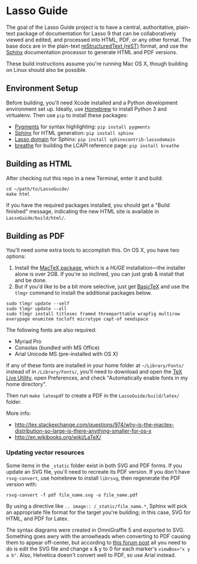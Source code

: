 Lasso Guide
===========

The goal of the Lasso Guide project is to have a central, authoritative, plain-text package of documentation for Lasso 9 that can be collaboratively viewed and edited, and processed into HTML, PDF, or any other format. The base docs are in the plain-text [reStructuredText (reST)](http://docutils.sourceforge.net/docs/user/rst/quickref.html) format, and use the [Sphinx](http://sphinx-doc.org/) documentation processor to generate HTML and PDF versions.

These build instructions assume you're running Mac OS X, though building on Linux should also be possible.

Environment Setup
-----------------

Before building, you'll need Xcode installed and a Python development environment set up. Ideally, use [Homebrew](http://brew.sh/) to install Python 3 and virtualenv. Then use `pip` to install these packages:

* [Pygments](http://pygments.org) for syntax highlighting: `pip install pygments`
* [Sphinx](http://sphinx-doc.org/) for HTML generation: `pip install sphinx`
* [Lasso domain](https://pythonhosted.org/sphinxcontrib-lassodomain/) for Sphinx: `pip install sphinxcontrib-lassodomain`
* [breathe](http://breathe.readthedocs.org/en/latest/) for building the LCAPI reference page: `pip install breathe`

Building as HTML
----------------

After checking out this repo in a new Terminal, enter it and build:

```
cd ~/path/to/LassoGuide/
make html
```

If you have the required packages installed, you should get a "Build finished" message, indicating the new HTML site is available in `LassoGuide/build/html/`.

Building as PDF
---------------

You'll need some extra tools to accomplish this. On OS X, you have two options:

1. Install the [MacTeX package](http://tug.org/mactex/), which is a *HUGE* installation—the installer alone is over 2GB. If you're so inclined, you can just grab & install that and be done. 
2. But if you'd like to be a bit more selective, just get [BasicTeX](http://tug.org/mactex/morepackages.html ) and use the `tlmgr` command to install the additional packages below.

```
sudo tlmgr update --self
sudo tlmgr update --all
sudo tlmgr install titlesec framed threeparttable wrapfig multirow everypage enumitem tocloft microtype capt-of needspace
```

The following fonts are also required:

- Myriad Pro
- Consolas (bundled with MS Office)
- Arial Unicode MS (pre-installed with OS X)

If any of these fonts are installed in your home folder at `~/Library/Fonts/` instead of in `/Library/Fonts/`, you'll need to download and open the [TeX Live Utility](https://www.tug.org/mactex/morepackages.html), open Preferences, and check "Automatically enable fonts in my home directory".

Then run `make latexpdf` to create a PDF in the `LassoGuide/build/latex/` folder.

More info:
 
* http://tex.stackexchange.com/questions/974/why-is-the-mactex-distribution-so-large-is-there-anything-smaller-for-os-x
* http://en.wikibooks.org/wiki/LaTeX/

### Updating vector resources

Some items in the `_static` folder exist in both SVG and PDF forms. If you update an SVG file, you'll need to recreate its PDF version. If you don't have `rsvg-convert`, use homebrew to install `librsvg`, then regenerate the PDF version with:

```
rsvg-convert -f pdf file_name.svg -o file_name.pdf
```

By using a directive like `.. image:: /_static/file_name.*`, Sphinx will pick an appropriate file format for the target you're building; in this case, SVG for HTML, and PDF for Latex.

The syntax diagrams were created in OmniGraffle 5 and exported to SVG. Something goes awry with the arrowheads when converting to PDF causing them to appear off-center, but according to [this forum post](http://forums.omnigroup.com/archive/index.php/t-2456.html) all you need to do is edit the SVG file and change x & y to 0 for each marker's `viewBox="x y a b"`. Also, Helvetica doesn't convert well to PDF, so use Arial instead.
